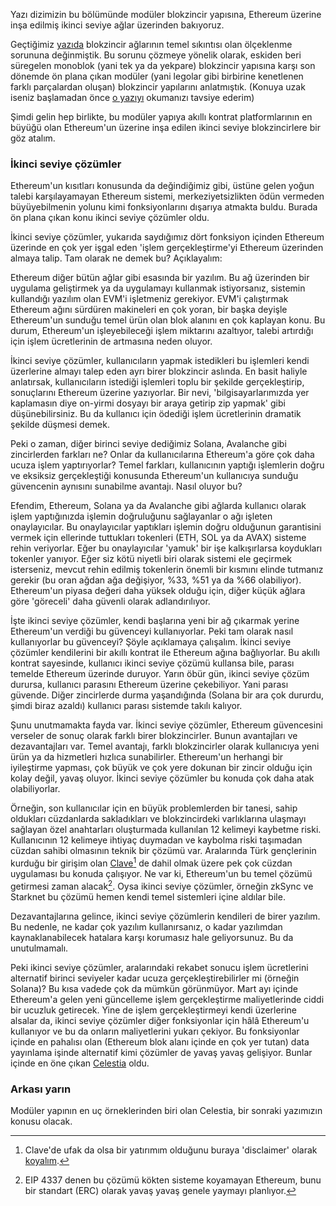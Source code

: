 Yazı dizimizin bu bölümünde modüler blokzincir yapısına, Ethereum üzerine inşa edilmiş ikinci seviye ağlar üzerinden bakıyoruz. 

Geçtiğimiz [yazıda](https://www.btchaber.com/monoblok-ve-moduler-zincirler/) blokzincir ağlarının temel sıkıntısı olan ölçeklenme sorununa değinmiştik. Bu sorunu çözmeye yönelik olarak, eskiden beri süregelen monoblok (yani tek ya da yekpare) blokzincir yapısına karşı son dönemde ön plana çıkan modüler (yani legolar gibi birbirine kenetlenen farklı parçalardan oluşan) blokzincir yapılarını anlatmıştık. (Konuya uzak iseniz başlamadan önce [o yazıyı](https://www.btchaber.com/monoblok-ve-moduler-zincirler/) okumanızı tavsiye ederim)

Şimdi gelin hep birlikte, bu modüler yapıya akıllı kontrat platformlarının en büyüğü olan Ethereum'un üzerine inşa edilen ikinci seviye blokzincirlere bir göz atalım.  

### İkinci seviye çözümler 
Ethereum'un kısıtları konusunda da değindiğimiz gibi, üstüne gelen yoğun talebi karşılayamayan Ethereum sistemi, merkeziyetsizlikten ödün vermeden büyüyebilmenin yolunu kimi fonksiyonlarını dışarıya atmakta buldu. Burada ön plana çıkan konu ikinci seviye çözümler oldu. 

İkinci seviye çözümler, yukarıda saydığımız dört fonksiyon içinden Ethereum üzerinde en çok yer işgal eden 'işlem gerçekleştirme'yi Ethereum üzerinden almaya talip. Tam olarak ne demek bu? Açıklayalım: 

Ethereum diğer bütün ağlar gibi esasında bir yazılım. Bu ağ üzerinden bir uygulama geliştirmek ya da uygulamayı kullanmak istiyorsanız, sistemin kullandığı yazılım olan EVM'i işletmeniz gerekiyor. EVM'i çalıştırmak Ethereum ağını sürdüren makineleri en çok yoran, bir başka deyişle Ethereum'un sunduğu temel ürün olan blok alanını en çok kaplayan konu. Bu durum, Ethereum'un işleyebileceği işlem miktarını azaltıyor, talebi artırdığı için işlem ücretlerinin de artmasına neden oluyor. 

İkinci seviye çözümler, kullanıcıların yapmak istedikleri bu işlemleri kendi üzerlerine almayı talep eden ayrı birer blokzincir aslında. En basit haliyle anlatırsak, kullanıcıların istediği işlemleri toplu bir şekilde gerçekleştirip, sonuçlarını Ethereum üzerine yazıyorlar. Bir nevi, 'bilgisayarlarımızda yer kaplamasın diye on-yirmi dosyayı bir araya getirip zip yapmak' gibi düşünebilirsiniz. Bu da kullanıcı için ödediği işlem ücretlerinin dramatik şekilde düşmesi demek.  

Peki o zaman, diğer birinci seviye dediğimiz Solana, Avalanche gibi zincirlerden farkları ne? Onlar da kullanıcılarına Ethereum'a göre çok daha ucuza işlem yaptırıyorlar? Temel farkları, kullanıcının yaptığı işlemlerin doğru ve eksiksiz gerçekleştiği konusunda Ethereum'un kullanıcıya sunduğu güvencenin aynısını sunabilme avantajı. Nasıl oluyor bu? 

Efendim, Ethereum, Solana ya da Avalanche gibi ağlarda kullanıcı olarak işlem yaptığınızda işlemin doğruluğunu sağlayanlar o ağı işleten onaylayıcılar. Bu onaylayıcılar yaptıkları işlemin doğru olduğunun garantisini vermek için ellerinde tuttukları tokenleri (ETH, SOL ya da AVAX) sisteme rehin veriyorlar. Eğer bu onaylayıcılar 'yamuk' bir işe kalkışırlarsa koydukları tokenler yanıyor. Eğer siz kötü niyetli biri olarak sistemi ele geçirmek isterseniz, mevcut rehin edilmiş tokenlerin önemli bir kısmını elinde tutmanız gerekir (bu oran ağdan ağa değişiyor, %33, %51 ya da %66 olabiliyor). Ethereum'un piyasa değeri daha yüksek olduğu için, diğer küçük ağlara göre 'göreceli' daha güvenli olarak adlandırılıyor. 

İşte ikinci seviye çözümler, kendi başlarına yeni bir ağ çıkarmak yerine Ethereum'un verdiği bu güvenceyi kullanıyorlar. Peki tam olarak nasıl kullanıyorlar bu güvenceyi? Şöyle açıklamaya çalışalım. İkinci seviye çözümler kendilerini bir akıllı kontrat ile Ethereum ağına bağlıyorlar. Bu akıllı kontrat sayesinde, kullanıcı ikinci seviye çözümü kullansa bile, parası temelde Ethereum üzerinde duruyor. Yarın öbür gün, ikinci seviye çözüm durursa, kullanıcı parasını Ethereum üzerine çekebiliyor. Yani parası güvende. Diğer zincirlerde durma yaşandığında (Solana bir ara çok dururdu, şimdi biraz azaldı) kullanıcı parası sistemde takılı kalıyor.

Şunu unutmamakta fayda var. İkinci seviye çözümler, Ethereum güvencesini verseler de sonuç olarak farklı birer blokzincirler. Bunun avantajları ve dezavantajları var. Temel avantajı, farklı blokzincirler olarak kullanıcıya yeni ürün ya da hizmetleri hızlıca sunabilirler. Ethereum'un herhangi bir iyileştirme yapması, çok büyük ve çok yere dokunan bir zincir olduğu için kolay değil, yavaş oluyor. İkinci seviye çözümler bu konuda çok daha atak olabiliyorlar. 

Örneğin, son kullanıcılar için en büyük problemlerden bir tanesi, sahip oldukları cüzdanlarda sakladıkları ve blokzincirdeki varlıklarına ulaşmayı sağlayan özel anahtarları oluşturmada kullanılan 12 kelimeyi kaybetme riski. Kullanıcının 12 kelimeye ihtiyaç duymadan ve kaybolma riski taşımadan cüzdan sahibi olmasının teknik bir çözümü var.  Aralarında Türk gençlerinin kurduğu bir girişim olan [Clave](https://www.getclave.io/)[^10] de dahil olmak üzere pek çok cüzdan uygulaması bu konuda çalışıyor. Ne var ki, Ethereum'un bu temel çözümü getirmesi zaman alacak[^4]. Oysa ikinci seviye çözümler, örneğin zkSync ve Starknet bu çözümü hemen kendi temel sistemleri içine aldılar bile. 

Dezavantajlarına gelince, ikinci seviye çözümlerin kendileri de birer yazılım. Bu nedenle, ne kadar çok yazılım kullanırsanız, o kadar yazılımdan kaynaklanabilecek hatalara karşı korumasız hale geliyorsunuz. Bu da unutulmamalı. 

Peki ikinci seviye çözümler, aralarındaki rekabet sonucu işlem ücretlerini alternatif birinci seviyeler kadar ucuza gerçekleştirebilirler mi (örneğin Solana)? Bu kısa vadede çok da mümkün görünmüyor. Mart ayı içinde Ethereum'a gelen yeni güncelleme işlem gerçekleştirme maliyetlerinde ciddi bir ucuzluk getirecek. Yine de işlem gerçekleştirmeyi kendi üzerlerine alsalar da, ikinci seviye çözümler diğer fonksiyonlar için hâlâ Ethereum'u kullanıyor ve bu da onların maliyetlerini yukarı çekiyor. Bu fonksiyonlar içinde en pahalısı olan (Ethereum blok alanı içinde en çok yer tutan) data yayınlama işinde alternatif kimi çözümler de yavaş yavaş gelişiyor. Bunlar içinde en öne çıkan [Celestia](https://celestia.org/) oldu. 

### Arkası yarın

Modüler yapının en uç örneklerinden biri olan Celestia, bir sonraki yazımızın konusu olacak. 

[^1]: Meşhur 'çifte harcama' problemi, ingilizcesi double spending. Kişi aynı parayı A ve B kişine aynı anda göndermeye çalışabilir. Bunu yaptığında makinelerden bir kısmı A kişisine giden işlemi alır, kimileri ise B kişisine giden işlemi. Böyle bir durumda iki ayrı blok sisteme girer. Zaman içinde topluluk ya A kişine giden bloğun peşine takılır ya da B kişisine giden bloğun. Böylece konsensus oluşmuş olur. 
[^2]: 'Data publishing' olarak adlandırılan bu özellik, kimi zaman 'data availability' olarak yanlış adlandırılabiliyor. 'Data availability' geçmiş tüm işlemlerin saklanması olarak düşünülebilir  (bir başka deyişle ingilizcede data storage olarak adlandırılan kavram) - onun blokzincir üzerindeki tüm makinelerde saklanmasına gerek yok. Birkaç makine bütün geçmişi (ya da arşivi) saklayabilir. 
[^3]: Basitleştirmek için bu şekilde anlatıyorum, teknik arkadaşlar hemen çullanmasın. Aslında kastedilen, 'script' dediğimiz kodların çok kısıtlı olması. Taproot geliştirmesi ile birlikte özellikle ordinals üzerinden bu kısıt bir parça kırıldı ama hâlâ yeterli sayılmaz. Bitcoin üzerine ikinci seviye çözümler de geliştirilmeye çalışıyor ama bu çözümlerin tam layıkıyla çalışabilmesi için Bitcoin üzerinde yeni güncellemelerin gelmesi (bir nevi soft fork olması) gerekiyor ki bu tip güncellemeler Bitcoin'e üç-dört yılda bir ancak geliyor. Bu güncelleme gelene kadar Bitcoin üzerinde akıllı kontrat kullanımı için bir ara çözüm olan BitVM geliştiriliyor. İlgilenenler bu alanda çalışan Türk bir ekibin (Chainway) kurduğu Citrea çözümünü inceleyebilirler. 
[^4]: EIP 4337 denen bu çözümü kökten sisteme koyamayan Ethereum, bunu bir standart (ERC) olarak yavaş yavaş genele yaymayı planlıyor. 
[^5]: Örnekleri çoğaltmak mümkün. Örneğin, zero-knowledge bazlı ikinci seviye çözümlerin Ethereum sistemine gönderdiği kanıtları oluşturmak için kullandıkları sistemlere prover deniyor. Bunu zkSync gibi kendi mutfağında hazırlayanlar olduğu gibi RiscZero gibi hardware üzerinden optimize etmeye çalışanlar var. Ayrıca her geçen gün yeni bir projenin de bu alan içinde yarışa katıldığını söyleyebiliriz.
[^6]: Duran blokzincirler yok mu? Var tabii. Bu alanda sabıkası olan zincirler var ama onların henüz yeterince olgunlaşmamış olduğunu söyleyerek şimdilik istisna olarak görüp konumuz dışında bırakıyoruz. 
[^7]: Bunun uzun vadede sürdürülebilir bir strateji olup olmadığı konusunda tartışmalar mevcut. Bu haliyle Bitcoin sistemini sürdüren madencilerin ana gelir kaynağı yeni blok oluşturma sonrası verilen madencilik ödülleri. Bu ödül ise her dört yılda bir yarılanıyor. Madencilerin bir diğer gelir kalemi olan işlem ücretleri, Bitcoin sadece para transferi için kullanılırsa çok az kalıyor. Eğer Bitcoin üzerine yeni sistemler (örneğin DeFi kullanan ikinci seviye çözümler) olursa, o zaman işlem ücretleri ve madencilerin gelirleri de artacak. 
[^8]: Celestia'nın sunduğu diğer çözüm olan uzlaşma 'consensus' ise şu şekilde çalışıyor: Bir blokzincir işlemleri kendi sıralamak isterse, bunun için kendi onaylayıcıları olmak zorunda. Kendi onaylayıcıları olması için uygun bir altyapı kurması, sonra bu onaylayıcıları tutmak için bir token çıkarması, dahası bu token için bir ödül mekanizması sunmak zorunda. Bunlar hem zaman ve emek isteyen hem de uygun optimal bir token mekanizması gerektiren konular. Celestia şu an için bu hizmeti sunuyor olsa da aslında ön plana çıkardığı hizmet ilk bahsettiğimiz yani 'data publishing'. Uzlaşma  'data publishing' hizmeti verebilmek için gerekli bir fonksiyon - temel amacı bu. Ama dileyen olursa bu hizmeti ayrıca de Celestia'dan alabilir. Müşterilerin bu hizmeti kullanması için Celestia tokeni olan TIA'nın ciddi şekilde değerlenmesi gerekli.
[^9]: 'Data availability sampling' teriminin kısaltması olan DAS, erasure code olarak adlandırılan bir yöntem kullanıyor. Yöntem blokları oluşturan blok yapıcıların dürüst davranmasını sağlıyor. Normalde, tam donanımlı blok onaylayıcıları blok yapıcıdan gelen kanıtları kullanarak bloğu tekrar oluşturur ve doğruluğunu kontrol eder. Bu nedenler, blok yapıcı bloğa yanlış bir kanıt koyamaz, enselenir. Blok yapıcının yapabileceği tek kötülük kanıtların bir kısmına el koyarak bloğa koymamak olabilir. Böyle bir durumda, blok onaylayıcıları kanıtları görmediği için doğruluğunu kontrol edemez. Blok yayınlanır. Bir süre sonrasında blok yapıcı bloğun tamamını yayınladığından blok geçersiz hale gelir. Bu durumda zincirin geriye doğru getirilmesi gerekir ki, bu bir nevi felaket anlamına gelir. Bu durumdan korunmak için tam donanımlı blok yapıcıların yanında küçük (basit/hafif) onaylayıcılara da ciddi iş düşüyor. Hafif onaylayıcılar blok yapıcıdan blok içinden rastgele parçalar istiyorlar (data availability sampling). Gelen parçalar tam donanımlı onaylayıcı ile teyid ediliyor. 
[^10]: Clave'de ufak da olsa bir yatırımım olduğunu buraya 'disclaimer' olarak [koyalım]((https://blog.getclave.io/p/claves-breakthrough-16m-pre-seed)).  
